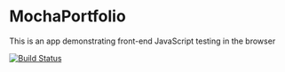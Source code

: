# MochaPortfolio
This is an app demonstrating front-end JavaScript testing in the browser

[![Build Status](https://travis-ci.org/Brenntron/MochaPortfolio.svg?branch=master)](https://travis-ci.org/Brenntron/MochaPortfolio)
